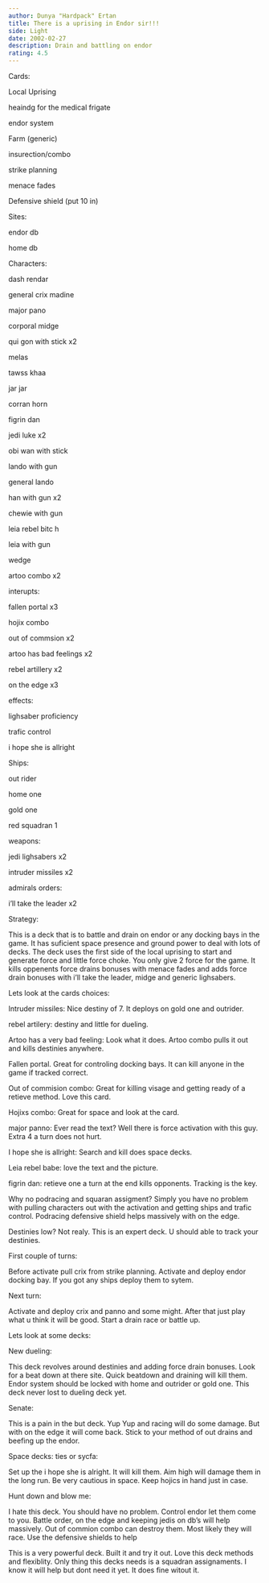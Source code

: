 ```yaml
---
author: Dunya "Hardpack" Ertan
title: There is a uprising in Endor sir!!!
side: Light
date: 2002-02-27
description: Drain and battling on endor
rating: 4.5
---
```

Cards: 

Local Uprising
heaindg for the medical frigate
endor system
Farm (generic)
insurection/combo
strike planning
menace fades
Defensive shield (put 10 in)

Sites:
endor db
home db

Characters:
dash rendar
general crix madine
major pano
corporal midge
qui gon with stick x2
melas
tawss khaa
jar jar
corran horn
figrin dan
jedi luke x2
obi wan with stick
lando with gun
general lando
han with gun x2
chewie with gun
leia rebel bitc h
leia with gun
wedge
artoo combo x2

interupts:
fallen portal x3
hojix combo
out of commsion x2
artoo has bad feelings x2
rebel artillery x2
on the edge x3

effects:
lighsaber proficiency
trafic control
i hope she is allright

Ships:
out rider
home one
gold one
red squadran 1

weapons:
jedi lighsabers x2
intruder missiles x2

admirals orders:
i’ll take the leader x2


Strategy: 

This is a deck that is to battle and drain on endor or any docking bays in the game. It has suficient space presence and ground power to deal with lots of decks. The deck uses the first side of the local uprising to start and generate force and little force choke. You only give 2 force for the game. It kills oppenents force drains bonuses with menace fades and adds force drain bonuses with i’ll take the leader, midge and generic lighsabers.

Lets look at the cards choices:

Intruder missiles: Nice destiny of 7. It deploys on gold one and outrider.

rebel artilery: destiny and little for dueling.

Artoo has a very bad feeling: Look what it does. Artoo combo pulls it out and kills destinies anywhere. 

Fallen portal. Great for controling docking bays. It can kill anyone in the game if tracked correct. 

Out of commision combo: Great for killing visage and getting ready of a retieve method. Love this card.

Hojixs combo: Great for space and look at the card.

major panno: Ever read the text? Well there is force activation with this guy. Extra 4 a turn does not hurt.

I hope she is allright: Search and kill does space decks.

Leia rebel babe: love the text and the picture. 

figrin dan: retieve one a turn at the end kills opponents. Tracking is the key. 


Why no podracing and squaran assigment? Simply you have no problem with pulling characters out with the activation and getting ships and trafic control. Podracing defensive shield helps massively with on the edge.

Destinies low? Not realy. This is an expert deck. U should able to track your destinies. 

First couple of turns:
Before activate pull crix from strike planning. Activate and deploy endor docking bay. If you got any ships deploy them to sytem. 

Next turn:
Activate and deploy crix and panno and some might. After that just play what u think it will be good. Start a drain race or battle up.

Lets look at some decks:

New dueling:
This deck revolves around destinies and adding force drain bonuses. Look for a beat down at there site. Quick beatdown and draining will kill them. Endor system should be locked with home and outrider or gold one. This deck never lost to dueling deck yet.

Senate:
This is a pain in the but deck. Yup Yup and racing will do some damage. But with on the edge it will come back. Stick to your method of out drains and beefing up the endor. 

Space decks: ties or sycfa:
Set up the i hope she is alright. It will kill them. Aim high will damage them in the long run. Be very cautious in space. Keep hojics in hand just in case.

Hunt down and blow me:
I hate this deck. You should have no problem. Control endor let them come to you. Battle order, on the edge and keeping jedis on db’s will help massively. Out of commion combo can destroy them. Most likely they will race. Use the defensive shields to help

This is a very powerful deck. Built it and try it out. Love this deck methods and flexiblity. Only thing this decks needs is a squadran assignaments. I know it will help but dont need it yet. It does fine witout it.
